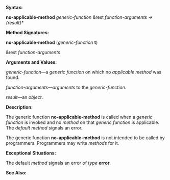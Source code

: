  

**Syntax:** 

**no-applicable-method** *generic-function* &rest *function-arguments → &#123;result&#125;*\* 

**Method Signatures:** 

**no-applicable-method** (*generic-function* **t**) 

&rest *function-arguments* 

**Arguments and Values:** 

*generic-function*—a *generic function* on which no *applicable method* was found. 

*function-arguments*—*arguments* to the *generic-function*. 

*result*—an *object*. 

**Description:** 

The generic function **no-applicable-method** is called when a *generic function* is invoked and no *method* on that *generic function* is applicable. The *default method* signals an error. 

The generic function **no-applicable-method** is not intended to be called by programmers. Programmers may write *methods* for it. 



 

 

**Exceptional Situations:** 

The default *method* signals an error of *type* **error**. 

**See Also:** 

